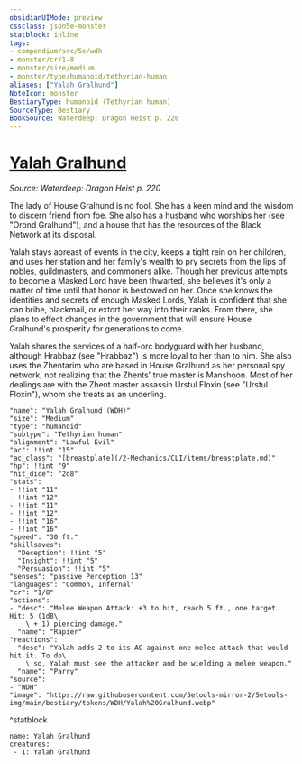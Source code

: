 ```yaml
---
obsidianUIMode: preview
cssclass: json5e-monster
statblock: inline
tags:
- compendium/src/5e/wdh
- monster/cr/1-8
- monster/size/medium
- monster/type/humanoid/tethyrian-human
aliases: ["Yalah Gralhund"]
NoteIcon: monster
BestiaryType: humanoid (Tethyrian human)
SourceType: Bestiary
BookSource: Waterdeep: Dragon Heist p. 220
---
```

# [Yalah Gralhund](2-Mechanics\CLI\bestiary\npc/yalah-gralhund-wdh.md)
*Source: Waterdeep: Dragon Heist p. 220*  

The lady of House Gralhund is no fool. She has a keen mind and the wisdom to discern friend from foe. She also has a husband who worships her (see "Orond Gralhund"), and a house that has the resources of the Black Network at its disposal.

Yalah stays abreast of events in the city, keeps a tight rein on her children, and uses her station and her family's wealth to pry secrets from the lips of nobles, guildmasters, and commoners alike. Though her previous attempts to become a Masked Lord have been thwarted, she believes it's only a matter of time until that honor is bestowed on her. Once she knows the identities and secrets of enough Masked Lords, Yalah is confident that she can bribe, blackmail, or extort her way into their ranks. From there, she plans to effect changes in the government that will ensure House Gralhund's prosperity for generations to come.

Yalah shares the services of a half-orc bodyguard with her husband, although Hrabbaz (see "Hrabbaz") is more loyal to her than to him. She also uses the Zhentarim who are based in House Gralhund as her personal spy network, not realizing that the Zhents' true master is Manshoon. Most of her dealings are with the Zhent master assassin Urstul Floxin (see "Urstul Floxin"), whom she treats as an underling.

```statblock
"name": "Yalah Gralhund (WDH)"
"size": "Medium"
"type": "humanoid"
"subtype": "Tethyrian human"
"alignment": "Lawful Evil"
"ac": !!int "15"
"ac_class": "[breastplate](/2-Mechanics/CLI/items/breastplate.md)"
"hp": !!int "9"
"hit_dice": "2d8"
"stats":
- !!int "11"
- !!int "12"
- !!int "11"
- !!int "12"
- !!int "16"
- !!int "16"
"speed": "30 ft."
"skillsaves":
  "Deception": !!int "5"
  "Insight": !!int "5"
  "Persuasion": !!int "5"
"senses": "passive Perception 13"
"languages": "Common, Infernal"
"cr": "1/8"
"actions":
- "desc": "Melee Weapon Attack: +3 to hit, reach 5 ft., one target. Hit: 5 (1d8\
    \ + 1) piercing damage."
  "name": "Rapier"
"reactions":
- "desc": "Yalah adds 2 to its AC against one melee attack that would hit it. To do\
    \ so, Yalah must see the attacker and be wielding a melee weapon."
  "name": "Parry"
"source":
- "WDH"
"image": "https://raw.githubusercontent.com/5etools-mirror-2/5etools-img/main/bestiary/tokens/WDH/Yalah%20Gralhund.webp"
```
^statblock

```encounter-table
name: Yalah Gralhund
creatures:
 - 1: Yalah Gralhund
```